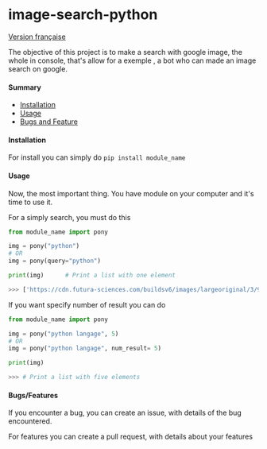 # image-search-python
 

[Version française](https://github.com/gamingdy/image-search-python/tree/dev/docs)


The objective of this project is to make a search with google image, the whole in console, that's allow for a exemple , a bot who can made an image search on google.


#### Summary

- [Installation](https://github.com/gamingdy/image-search-python#installation)
- [Usage](https://github.com/gamingdy/image-search-python#usage)
- [Bugs and Feature](https://github.com/gamingdy/image-search-python#bugs/features)
#### Installation

For install you can simply do  ``pip install module_name`` 

#### Usage

Now, the most important thing. You have module on your computer and it's time to use it.

For a simply search, you must do this

```py
from module_name import pony

img = pony("python")
# OR
img = pony(query="python")

print(img)      # Print a list with one element

>>> ['https://cdn.futura-sciences.com/buildsv6/images/largeoriginal/3/9/a/39a7d35bbd_50163520_formation-python.jpg']
```

If you want specify number of result you can do

```py
from module_name import pony

img = pony("python langage", 5)
# OR
img = pony("python langage", num_result= 5)

print(img)

>>> # Print a list with five elements
```

#### Bugs/Features

If you encounter a bug, you can create an issue, with details of the bug encountered.

For features you can create a pull request, with details about your features